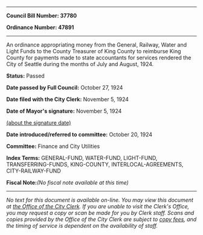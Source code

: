 

********

**Council Bill Number: 37780**
   
**Ordinance Number: 47891**
********

 An ordinance appropriating money from the General, Railway, Water and Light Funds to the County Treasurer of King County to reimburse King County for payments made to state accountants for services rendered the City of Seattle during the months of July and August, 1924.

**Status:** Passed
   
**Date passed by Full Council:** October 27, 1924
   
**Date filed with the City Clerk:** November 5, 1924
   
**Date of Mayor's signature:** November 5, 1924
   
[(about the signature date)](/~public/approvaldate.htm)
   
   
   
**Date introduced/referred to committee:** October 20, 1924
   
**Committee:** Finance and City Utilities
   
   
**Index Terms:** GENERAL-FUND, WATER-FUND, LIGHT-FUND, TRANSFERRING-FUNDS, KING-COUNTY, INTERLOCAL-AGREEMENTS, CITY-RAILWAY-FUND

**Fiscal Note:**_(No fiscal note available at this time)_
********

_No text for this document is available on-line. You may view this document at [the Office of the City Clerk](http://www.seattle.gov/leg/clerk/contactUs.htm). If you are unable to visit the Clerk's Office, you may request a copy or scan be made for you by Clerk staff. Scans and copies provided by the Office of the City Clerk are subject to [copy fees](http://clerk.seattle.gov/~public/clerkfees.htm), and the timing of service is dependent on the availability of staff._

